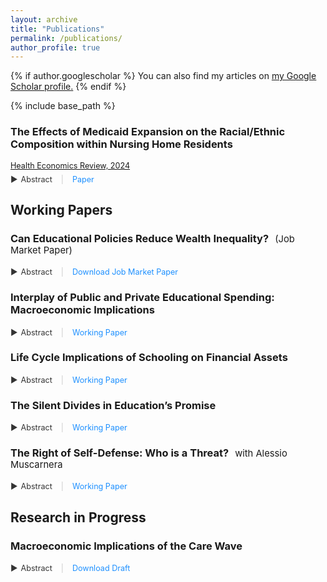 ```yaml
---
layout: archive
title: "Publications"
permalink: /publications/
author_profile: true
---
```


{% if author.googlescholar %}
  You can also find my articles on <u><a href="{{author.googlescholar}}">my Google Scholar profile</a>.</u>
{% endif %}

{% include base_path %}

### The Effects of Medicaid Expansion on the Racial/Ethnic Composition within Nursing Home Residents

<div class="details">
  <a href="https://link.springer.com/article/10.1186/s13561-024-00517-3?utm_source=rct_congratemailt&utm_medium=email&utm_campaign=oa_20240620&utm_content=10.1186/s13561-024-00517-3">Health Economics Review, 2024</a>
</div>

<div class="abstract-container">
  <span class="abstract-toggle" onclick="toggleAbstract('ACA')">
    <span class="triangle">&#9654;</span> Abstract
  </span> 
  <span class="separator">|</span> 
  <a href="https://fernandoloaizae.github.io/files/Loaiza_HER2024.pdf" class="download-link">Paper</a>
</div>
<div id="ACA" style="display:none; margin-top: 8px;">
The Affordable Care Act (ACA), enacted in 2010, aimed to improve healthcare coverage for American citizens. This study investigates the impact of Medicaid expansion (ME) under the ACA on the racial and ethnic composition of nursing home admissions in the U.S., focusing on whether ME has led to increased representation of racial/ethnic minorities in nursing homes.

A difference-in-differences estimation methodology was employed, using U.S. county-level aggregate data from 2000 to 2019. This approach accounted for multiple time periods and variations in treatment timing to analyze changes in the racial and ethnic composition of nursing home admissions post-ME. Additionally, two-way fixed effects (TWFE) regression was utilized to enhance robustness and validate the findings.
The analysis revealed that the racial and ethnic composition of nursing home admissions has become more homogeneous following Medicaid expansion. Specifically, there was a decline in Black residents and an increase in White residents in nursing homes. Additionally, significant differences were found when categorizing states by income inequality, and poverty rate levels. These findings remain statistically significant even after controlling for additional variables, indicating that ME influences the racial makeup of nursing home admissions.
Medicaid expansion has not diversified nursing home demographics as hypothesized; instead, it has led to a more uniform racial composition, favoring White residents. This trend may be driven by nursing home preferences and financial incentives, which could favor residents with private insurance or higher personal funds. Mechanisms such as payment preferences and local cost variations likely contribute to these shifts, potentially disadvantaging Medicaid-reliant minority residents. These findings highlight the complex interplay between healthcare policy implementation and racial disparities in access to long-term care, suggesting a need for further research on the underlying mechanisms and implications for policy refinement.

</div>

## Working Papers

### Can Educational Policies Reduce Wealth Inequality?<span class="coauthor">(Job Market Paper)</span> 

<div class="abstract-container">
  <span class="abstract-toggle" onclick="toggleAbstract('jmp-abstract')">
    <span class="triangle">&#9654;</span> Abstract
  </span> 
  <span class="separator">|</span> 
  <a href="https://fernandoloaizae.github.io/files/Loaiza_JMP23.pdf" class="download-link">Download Job Market Paper</a>
</div>
<div id="jmp-abstract" style="display:none; margin-top: 8px;">
This study investigates the causal relationship between education and wealth accumulation. Utilizing three distinct identification strategies, the research analyzes a panel dataset from the United States, encompassing two generations, to explore the dynamics of this relationship. The empirical findings indicate that higher educational attainment, particularly at the college and postgraduate levels, leads to a significant increase in lifetime wealth. This effect varies based on an individual's life stage, their position within the wealth distribution, and the level of education attained. Subsequently, the paper develops a life-cycle heterogeneous agents model to assess the impact of educational policies on wealth accumulation. Calibrated using U.S. data, this model focuses on policies aimed at enhancing the quality and quantity of higher education. The analysis reveals that increasing the proportion of college-educated individuals could potentially reduce wealth inequality. This study contributes to the understanding of education as a relevant factor in wealth generation and distribution.
</div>

### Interplay of Public and Private Educational Spending: Macroeconomic Implications

<div class="abstract-container">
  <span class="abstract-toggle" onclick="toggleAbstract('CH1')">
    <span class="triangle">&#9654;</span> Abstract
  </span> 
  <span class="separator">|</span> 
  <a href="https://papers.ssrn.com/sol3/papers.cfm?abstract_id=4350825" class="download-link">Working Paper</a>
</div>
<div id="CH1" style="display:none; margin-top: 8px;">
This study investigates the causal relationship between education and wealth accumulation. Utilizing three distinct identification strategies, the research analyzes a panel dataset from the United States, encompassing two generations, to explore the dynamics of this relationship. The empirical findings indicate that higher educational attainment, particularly at the college and postgraduate levels, leads to a significant increase in lifetime wealth. This effect varies based on an individual's life stage, their position within the wealth distribution, and the level of education attained. Subsequently, the paper develops a life-cycle heterogeneous agents model to assess the impact of educational policies on wealth accumulation. Calibrated using U.S. data, this model focuses on policies aimed at enhancing the quality and quantity of higher education. The analysis reveals that increasing the proportion of college-educated individuals could potentially reduce wealth inequality. This study contributes to the understanding of education as a relevant factor in wealth generation and distribution.
</div>

### Life Cycle Implications of Schooling on Financial Assets

<div class="abstract-container">
  <span class="abstract-toggle" onclick="toggleAbstract('CH3')">
    <span class="triangle">&#9654;</span> Abstract
  </span> 
  <span class="separator">|</span> 
  <a href="https://papers.ssrn.com/sol3/papers.cfm?abstract_id=4723278" class="download-link">Working Paper</a>
</div>
<div id="CH3" style="display:none; margin-top: 8px;">
This research explores the impact of education on individuals’ involvement with financial assets such as savings, annuities/IRAs, and stocks in the United States throughout their lifetimes. Utilizing panel data and various identification strategies, the findings indicate that education leads to greater investment in these assets, although the extent varies depending on the individual’s life stage and level of education. The paper examines how higher incomes resulting from better education, improved financial behaviors, and an increased willingness to take risks due to educational attainment contribute to these outcomes. While all three factors are influential, the impact of education is moderated by variables such as parental wealth and inheritance. This research suggests that increasing education could help more people invest wisely and increase their financial stability. It provides insights into the relationship between education and financial management, highlighting potential avenues for enabling more individuals to benefit from financial assets.
</div>

### The Silent Divides in Education’s Promise

<div class="abstract-container">
  <span class="abstract-toggle" onclick="toggleAbstract('CH4')">
    <span class="triangle">&#9654;</span> Abstract
  </span> 
  <span class="separator">|</span> 
  <a href="https://papers.ssrn.com/sol3/papers.cfm?abstract_id=4852176" class="download-link">Working Paper</a>
</div>
<div id="CH4" style="display:none; margin-top: 8px;">
This study examines the impact of education on wealth by gender, race, and generation in the U.S., utilizing different identification strategies. This research reveals that the benefits of higher levels of education vary significantly: males and White individuals experience more pronounced gains compared to females and Non-White groups, highlighting disparities in economic returns. Further analysis into generational effects uncovers that the advantages of higher education diminish over time for all groups, with the youngest cohorts facing the least economic benefit. This generational decline calls for a deeper understanding of the evolving role of education in wealth accumulation, stressing the importance of developing policy interventions that address the diverse impacts of education across different demographic segments and over time.
</div>

### The Right of Self-Defense: Who is a Threat?<span class="coauthor">with Alessio Muscarnera</span>

<div class="abstract-container">
  <span class="abstract-toggle" onclick="toggleAbstract('SYGL')">
    <span class="triangle">&#9654;</span> Abstract
  </span> 
  <span class="separator">|</span> 
  <a href="https://papers.ssrn.com/sol3/papers.cfm?abstract_id=4342111" class="download-link">Working Paper</a>
</div>
<div id="SYGL" style="display:none; margin-top: 8px;">
This paper investigates the impact of Stand Your Ground laws, which extend self-defense rights beyond private property, on various crime-related outcomes. Initiated by Florida in 2005, these laws now exist in twenty-five U.S. states, allowing individuals to use reasonable force, including deadly force, in self-defense in any location legally occupied. Our analysis uncovers significant consequences by utilizing a generalized difference-in-differences methodology to assess the staggered enactment of SYG laws across counties. We find that the adoption of SYG laws increases racial and justifiable homicide rates, as well as hate crime incidents. These results challenge the idea that broadening the scope of self-defense laws will increase public safety by deterring crime. Instead, it might increase discriminatory violence and societal divisions.
</div>


## Research in Progress


### Macroeconomic Implications of the Care Wave 

<div class="abstract-container">
  <span class="abstract-toggle" onclick="toggleAbstract('bbf-abstract')">
    <span class="triangle">&#9654;</span> Abstract
  </span> 
  <span class="separator">|</span> 
  <a href="https://fernandoloaizae.github.io/files/WP6_Deliverable.pdf" class="download-link"> Download Draft</a>
</div>
<div id="bbf-abstract" style="display:none; margin-top: 8px;">
This document describes the construction of an overlapping generations (OLG) model that projects the macroeconomic implications of the major demographic changes happening in Europe in the 21st century, with a focus on two key trends: the retirement of the 'baby boomer' generation and the increasing need for long-term care (LTC). As the 'baby boomers' retire, significant changes are happening in European societies, especially in how pensions are handled and the growing demand for LTC. This research examines the economic and social effects of these changes, putting a spotlight on how an aging population interacts with labor supply and social inequalities. The model includes features such as heterogeneity of health and the resulting provision of care. The hypotheses this research investigates are that these demographic changes, especially the rising need for LTC, will slow down economic growth in Europe and that the increasing cost of LTC will hit lowerincome families harder, making social inequalities worse, and affecting the labor supply of women. By using a detailed OLG model that will be calibrated to represent continental Europe, we aim to show the trade-offs between financial stability, social welfare, and fairness across generations in the face of Europe's changing demographics. The model’s results are meant to help policymakers find a balance between meeting the needs of an aging population and maintaining the overall economic and social health of European societies.
</div>



<style>
.coauthor {
  font-weight: normal; /* Ensure the coauthor name is not bold */
  font-size: 0.9em; /* Adjust font size to be slightly smaller */
  margin-left: 10px; /* Add some space between the title and the coauthor name */
}

.abstract-container {
  margin-top: 0.2em; 
  margin-bottom: 5px; 
}

.abstract-toggle {
  cursor: pointer;
  color: #333;
  display: inline-flex;
  align-items: center;
  font-size: 0.9em;
}

.triangle {
  margin-right: 5px;
  transition: transform 0.3s ease;
}

.separator {
  margin: 0 10px;
  color: #ccc;
  font-size: 0.9em;
}

.details {
  font-weight: normal;
  font-size: 0.9em;
  margin-bottom: 5px;
}

.download-link {
  color: #1e90ff;
  text-decoration: none;
  font-size: 0.9em;
}

.download-link:hover {
  text-decoration: underline;
}
</style>
<script>
  function toggleAbstract(id) {
    var element = document.getElementById(id);
    var triangle = element.previousElementSibling.querySelector('.triangle');
    if (element.style.display === "none") {
      element.style.display = "block";
      triangle.style.transform = "rotate(90deg)";
    } else {
      element.style.display = "none";
      triangle.style.transform = "rotate(0deg)";
    }
  }
</script>

